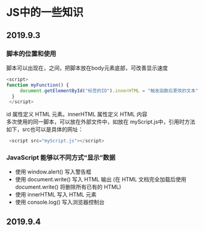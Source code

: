 # JS中的一些知识
## 2019.9.3 
### 脚本的位置和使用
脚本可以出现在<head></head>，<body></body>之间，把脚本放在body元素底部，可改善显示速度

```javascript
<script>
function myFunction() {
     document.getElementById("标签的ID").innerHTML = "触发函数后更改的文本";
  }
 </script>
  ```
id 属性定义 HTML 元素。innerHTML 属性定义 HTML 内容</br>
多次使用的同一脚本，可以放在外部文件中，如放在 myScript.js中，引用时方法如下，src也可以是具体的网址：
  
 ```javascript
  <script src="myScript.js"></script>
```
### JavaScript 能够以不同方式“显示”数据

- 使用 window.alert() 写入警告框
- 使用 document.write() 写入 HTML 输出 (在 HTML 文档完全加载后使用 document.write() 将删除所有已有的 HTML) 
- 使用 innerHTML 写入 HTML 元素
- 使用 console.log() 写入浏览器控制台

## 2019.9.4
### 

